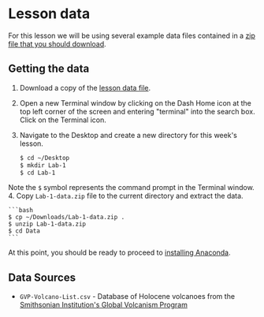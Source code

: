 # Lesson data
For this lesson we will be using several example data files contained in a [zip file that you should download](Data/Lab-1-Data.zip).

## Getting the data
1. Download a copy of the [lesson data file](Data/Lab-1-Data.zip).
2. Open a new Terminal window by clicking on the Dash Home icon at the top left corner of the screen and entering "terminal" into the search box. Click on the Terminal icon.
3. Navigate to the Desktop and create a new directory for this week's lesson.

    ```bash
    $ cd ~/Desktop
    $ mkdir Lab-1
    $ cd Lab-1
    ```
Note the `$` symbol represents the command prompt in the Terminal window.
4. Copy `Lab-1-data.zip` file to the current directory and extract the data.

    ```bash
    $ cp ~/Downloads/Lab-1-data.zip .
    $ unzip Lab-1-data.zip
    $ cd Data
    ```

At this point, you should be ready to proceed to [installing Anaconda](Anaconda.md).

## Data Sources
- `GVP-Volcano-List.csv` - Database of Holocene volcanoes from the [Smithsonian Institution's Global Volcanism Program](http://volcano.si.edu/region.cfm?rn=15)

